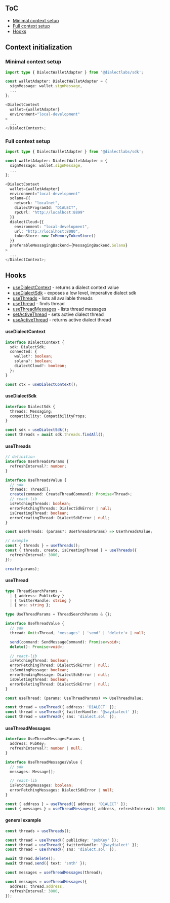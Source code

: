 ## ToC

- [Minimal context setup](#minimal-context-setup)
- [Full context setup](#full-context-setup)
- [Hooks](#hooks)

## Context initialization

### Minimal context setup

```ts
import type { DialectWalletAdapter } from '@dialectlabs/sdk';

const walletAdapter: DialectWalletAdapter = {
  signMessage: wallet.signMessage,
  ...
};

<DialectContext
  wallet={walletAdapter}
  environment="local-development"
>
  ...
</DialectContext>;
```

### Full context setup

```ts
import type { DialectWalletAdapter } from '@dialectlabs/sdk';

const walletAdapter: DialectWalletAdapter = {
  signMessage: wallet.signMessage,
  ...
};

<DialectContext
  wallet={walletAdapter}
  environment="local-development"
  solana={{
    network: "localnet",
    dialectProgramId: "D1ALECT",
    rpcUrl: "http://localhost:8899"
  }}
  dialectCloud={{
    environment: "local-development",
    url: "http://localhost:8080",
    tokenStore: new InMemoryTokenStore()
  }}
  preferableMessagingBackend={MessagingBackend.Solana}
>
  ...
</DialectContext>;
```

## Hooks

- [useDialectContext](#useDialectContext) - returns a dialect context value
- [useDialectSdk](#usedialectsdk) - exposes a low level, imperative dialect sdk
- [useThreads](#usethreads) - lists all available threads
- [useThread](#usethread) - finds thread
- [useThreadMessages](#usethreadmessages) - lists thread messages
- [setActiveThread](#setactivethread) - sets active dialect thread
- [useActiveThread](#useactivethread) - returns active dialect thread

#### useDialectContext

```ts
interface DialectContext {
  sdk: DialectSdk;
  connected: {
    wallet?: boolean;
    solana?: boolean;
    dialectCloud?: boolean;
  };
}

const ctx = useDialectContext();
```

#### useDialectSdk

```ts
interface DialectSdk {
  threads: Messaging;
  compatibility: CompatibilityProps;
}

const sdk = useDialectSdk();
const threads = await sdk.threads.findAll();
```

#### useThreads

```ts
// definition
interface UseThreadsParams {
  refreshInterval?: number;
}

interface UseThreadsValue {
  // sdk
  threads: Thread[];
  create(command: CreateThreadCommand): Promise<Thread>;
  // react-lib
  isFetchingThreads: boolean;
  errorFetchingThreads: DialectSdkError | null;
  isCreatingThread: boolean;
  errorCreatingThread: DialectSdkError | null;
}

const useThreads: (params?: UseThreadsParams) => UseThreadsValue;

// example
const { threads } = useThreads();
const { threads, create, isCreatingThread } = useThreads({
  refreshInterval: 3000,
});

create(params);
```

#### useThread

```ts
type ThreadSearchParams =
  | { address: PublicKey }
  | { twitterHandle: string }
  | { sns: string };

type UseThreadParams = ThreadSearchParams & {};

interface UseThreadValue {
  // sdk
  thread: Omit<Thread, 'messages' | 'send' | 'delete'> | null;

  send(command: SendMessageCommand): Promise<void>;
  delete(): Promise<void>;

  // react-lib
  isFetchingThread: boolean;
  errorFetchingThread: DialectSdkError | null;
  isSendingMessage: boolean;
  errorSendingMessage: DialectSdkError | null;
  isDeletingThread: boolean;
  errorDeletingThread: DialectSdkError | null;
}

const useThread: (params: UseThreadParams) => UseThreadValue;

const thread = useThread({ address: 'D1ALECT' });
const thread = useThread({ twitterHandle: '@saydialect' });
const thread = useThread({ sns: 'dialect.sol' });
```

#### useThreadMessages

```ts
interface UseThreadMessagesParams {
  address: PubKey;
  refreshInterval?: number | null;
}

interface UseThreadMessagesValue {
  // sdk
  messages: Message[];

  // react-lib
  isFetchingMessages: boolean;
  errorFetchingMessages: DialectSdkError | null;
}

const { address } = useThread({ address: 'D1ALECT' });
const { messages } = useThreadMessages({ address, refreshInterval: 3000 });
```

#### general example

```ts
const threads = useThreads();

const thread = useThread({ publicKey: 'pubKey' });
const thread = useThread({ twitterHandle: '@saydialect' });
const thread = useThread({ sns: 'dialect.sol' });

await thread.delete();
await thread.send({ text: 'smth' });

const messages = useThreadMessages(thread);

const messages = useThreadMessages({
  address: thread.address,
  refreshInterval: 3000,
});
```
